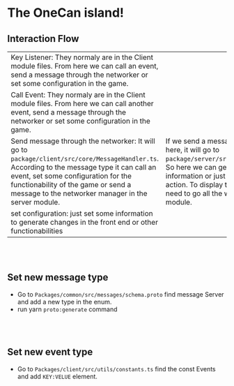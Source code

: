 # The OneCan island!

## Interaction Flow


|  |  |  |
| :--- | :--- | :--- |
| Key Listener: They normaly are in the Client module files. From here we can call an event, send a message through the networker or set some configuration in the game. |  |  |  
| Call Event: They normaly are in the Client module files. From here we can call another event, send a message through the networker or set some configuration in the game. |  |  |
| Send message through the networker: It will go to `package/client/src/core/MessageHandler.ts`. According to the message type it can call an event, set some configuration for the functionability of the game or send a message to the networker manager in the server module. | If we send a message to the networker from here, it will go to `package/server/src/core/MessageHandler.ts`. So here we can get information, save information or just set a change to trigger an action. To display this to the front end, we need to go all the way back to the client module. |  |
| set configuration: just set some information to generate changes in the front end or other functionabilities |  |  |

<br><br>

## Set new message type
- Go to `Packages/common/src/messages/schema.proto` find message Server and add a new type in the enum.
- run yarn `proto:generate` command

<br><br>

## Set new event type

- Go to `Packages/client/src/utils/constants.ts` find the const Events and add `KEY:VELUE` element.